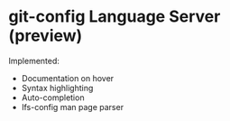 # git-config Language Server (preview)

Implemented:
- Documentation on hover
- Syntax highlighting
- Auto-completion
- lfs-config man page parser
